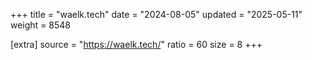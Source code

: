 +++
title = "waelk.tech"
date = "2024-08-05"
updated = "2025-05-11"
weight = 8548

[extra]
source = "https://waelk.tech/"
ratio = 60
size = 8
+++
